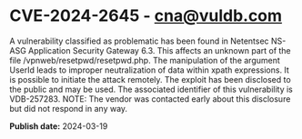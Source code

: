 # CVE-2024-2645 - cna@vuldb.com

A vulnerability classified as problematic has been found in Netentsec NS-ASG Application Security Gateway 6.3. This affects an unknown part of the file /vpnweb/resetpwd/resetpwd.php. The manipulation of the argument UserId leads to improper neutralization of data within xpath expressions. It is possible to initiate the attack remotely. The exploit has been disclosed to the public and may be used. The associated identifier of this vulnerability is VDB-257283. NOTE: The vendor was contacted early about this disclosure but did not respond in any way.

**Publish date:** 2024-03-19
